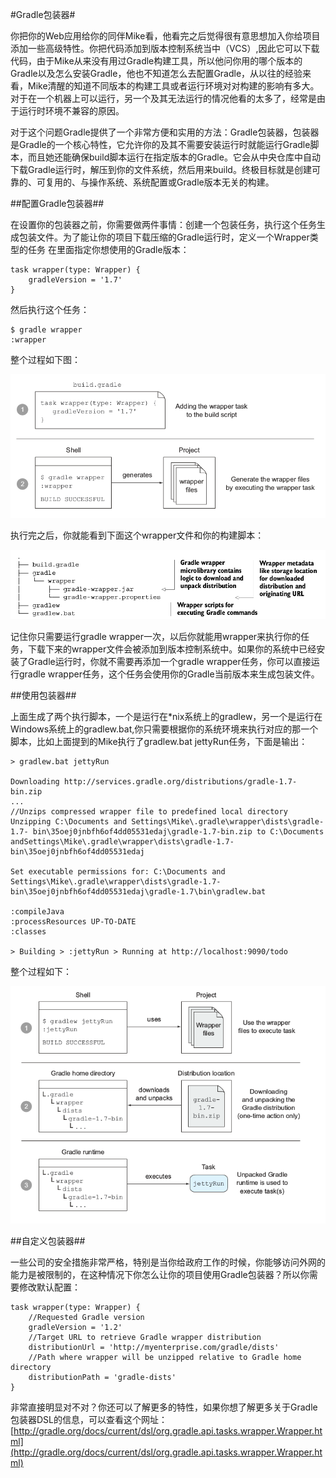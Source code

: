 #Gradle包装器#

你把你的Web应用给你的同伴Mike看，他看完之后觉得很有意思想加入你给项目添加一些高级特性。你把代码添加到版本控制系统当中（VCS）,因此它可以下载代码，由于Mike从来没有用过Gradle构建工具，所以他问你用的哪个版本的Gradle以及怎么安装Gradle，他也不知道怎么去配置Gradle，从以往的经验来看，Mike清醒的知道不同版本的构建工具或者运行环境对对构建的影响有多大。对于在一个机器上可以运行，另一个及其无法运行的情况他看的太多了，经常是由于运行时环境不兼容的原因。

对于这个问题Gradle提供了一个非常方便和实用的方法：Gradle包装器，包装器是Gradle的一个核心特性，它允许你的及其不需要安装运行时就能运行Gradle脚本，而且她还能确保build脚本运行在指定版本的Gradle。它会从中央仓库中自动下载Gradle运行时，解压到你的文件系统，然后用来build。终极目标就是创建可靠的、可复用的、与操作系统、系统配置或Gradle版本无关的构建。


##配置Gradle包装器##

在设置你的包装器之前，你需要做两件事情：创建一个包装任务，执行这个任务生成包装文件。为了能让你的项目下载压缩的Gradle运行时，定义一个Wrapper类型的任务
在里面指定你想使用的Gradle版本：

	task wrapper(type: Wrapper) {
		gradleVersion = '1.7'
	}

然后执行这个任务：

	$ gradle wrapper
	:wrapper

整个过程如下图：

![](/images/dag21.png)

执行完之后，你就能看到下面这个wrapper文件和你的构建脚本：

![](/images/dag22.png)


记住你只需要运行gradle wrapper一次，以后你就能用wrapper来执行你的任务，下载下来的wrapper文件会被添加到版本控制系统中。如果你的系统中已经安装了Gradle运行时，你就不需要再添加一个gradle wrapper任务，你可以直接运行gradle wrapper任务，这个任务会使用你的Gradle当前版本来生成包装文件。

##使用包装器##

上面生成了两个执行脚本，一个是运行在*nix系统上的gradlew，另一个是运行在Windows系统上的gradlew.bat,你只需要根据你的系统环境来执行对应的那一个脚本，比如上面提到的Mike执行了gradlew.bat jettyRun任务，下面是输出：

	> gradlew.bat jettyRun
	
	Downloading http://services.gradle.org/distributions/gradle-1.7-bin.zip
	...
	//Unzips compressed wrapper file to predefined local directory
	Unzipping C:\Documents and Settings\Mike\.gradle\wrapper\dists\gradle-1.7- bin\35oej0jnbfh6of4dd05531edaj\gradle-1.7-bin.zip to C:\Documents andSettings\Mike\.gradle\wrapper\dists\gradle-1.7-bin\35oej0jnbfh6of4dd05531edaj
	
	Set executable permissions for: C:\Documents and Settings\Mike\.gradle\wrapper\dists\gradle-1.7- bin\35oej0jnbfh6of4dd05531edaj\gradle-1.7\bin\gradlew.bat	

	:compileJava
	:processResources UP-TO-DATE
	:classes
	
	> Building > :jettyRun > Running at http://localhost:9090/todo


整个过程如下：

![](/images/dag23.png)

##自定义包装器##

一些公司的安全措施非常严格，特别是当你给政府工作的时候，你能够访问外网的能力是被限制的，在这种情况下你怎么让你的项目使用Gradle包装器？所以你需要修改默认配置：

	task wrapper(type: Wrapper) {
		//Requested Gradle version
		gradleVersion = '1.2'
		//Target URL to retrieve Gradle wrapper distribution
		distributionUrl = 'http://myenterprise.com/gradle/dists'
		//Path where wrapper will be unzipped relative to Gradle home directory
		distributionPath = 'gradle-dists'		 
	}
	
非常直接明显对不对？你还可以了解更多的特性，如果你想了解更多关于Gradle包装器DSL的信息，可以查看这个网址：[http://gradle.org/docs/current/dsl/org.gradle.api.tasks.wrapper.Wrapper.html](http://gradle.org/docs/current/dsl/org.gradle.api.tasks.wrapper.Wrapper.html)


